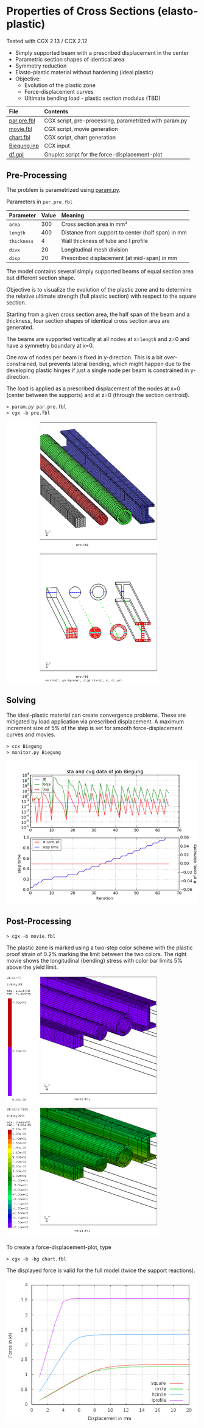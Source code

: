 # Properties of Cross Sections (elasto-plastic)
Tested with CGX 2.13 / CCX 2.12

+ Simply supported beam with a prescribed displacement in the center
+ Parametric section shapes of identical area
+ Symmetry reduction
+ Elasto-plastic material without hardening (ideal plastic)
+ Objective:
  + Evolution of the plastic zone
  + Force-displacement curves
  + Ultimate bending load - plastic section modulus (TBD)


File                           | Contents    
 :-------------                | :-------------
 [par.pre.fbl](par.pre.fbl)    | CGX script, pre-processing, parametrized with param.py
 [movie.fbl](movie.fbl)        | CGX script, movie generation
 [chart.fbl](chart.fbl)        | CGX script, chart generation
 [Biegung.inp](Biegung.inp)    | CCX input
 [df.gpl](df.gpl)              | Gnuplot script for the force-displacement-plot

## Pre-Processing

The problem is parametrized using [param.py](../../../Scripts/param.py).

Parameters in `par.pre.fbl`

| Parameter   | Value | Meaning |
| :---------  |  :--- | :------------- |
| `area`      | 300   | Cross section area in mm² |
| `length`    | 400   | Distance from support to center (half span) in mm |
| `thickness` | 4     | Wall thickness of tube and I profile |
| `divx`      | 20    | Longitudinal mesh division |
| `disp`      | 20    | Prescribed displacement (at mid-span) in mm |


The model contains several simply supported beams of equal section area but different section shape.

Objective is to visualize the evolution of the plastic zone and to determine the relative ultimate strength (full plastic section) with respect to the square section.

Starting from a given cross section area, the half span of the beam and a thickness, four section shapes of identical cross section area are generated.

The beams are supported vertically at all nodes at x=`length` and z=0 and have a symmetry boundary at x=0.

One row of nodes per beam is fixed in y-direction. This is a bit over-constrained, but prevents lateral bending, which might happen due to the developing plastic hinges if just a single node per beam is constrained in y-direction.

The load is applied as a prescribed displacement of the nodes at x=0 (center between the supports) and at z=0 (through the section centroid).
```
> param.py par.pre.fbl
> cgx -b pre.fbl
```
<img src="mesh.png" width="400" title="Mesh density is biased towards the center section at x=0"><img src="sets.png" width="400" title="">

## Solving
The ideal-plastic material can create convergence problems. These are mitigated by load application via prescribed displacement. A maximum increment size of 5% of the step is set for smooth force-displacement curves and movies.
```
> ccx Biegung
> monitor.py Biegung
```
<img src="Biegung.png" >

## Post-Processing
```
> cgx -b movie.fbl
```
The plastic zone is marked using a two-step color scheme with the plastic proof strain of 0.2% marking the limit between the two colors. The right movie shows the longitudinal (bending) stress with color bar limits 5% above the yield limit.

<img src="PE.gif" width="400" title="Plastic zone (red: plastic strain &gt; 0.2% )"><img src="SXX.gif" width="400" title="Bending stress">

To create a force-displacement-plot, type
```
> cgx -b -bg chart.fbl
```
The displayed force is valid for the full model (twice the support reactions).

<img src="df.png" title="Force-displacement-plot (full model)">
